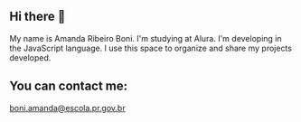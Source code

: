 ## Hi there 👋
My name is Amanda Ribeiro Boni.
I'm studying at Alura.
I'm developing in the JavaScript language.
I use this space to organize and share my projects developed.

## You can contact me: 
boni.amanda@escola.pr.gov.br
